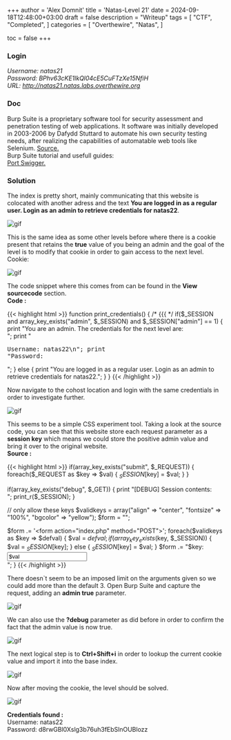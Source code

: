 +++
author = 'Alex Domnit'
title = 'Natas-Level 21'
date = 2024-09-18T12:48:00+03:00
draft = false
description = "Writeup"
tags = [
    "CTF",
    "Completed",
]
categories = [
    "Overthewire",
    "Natas",
]

toc = false
+++

### Login
*Username: natas21*\
*Password: BPhv63cKE1lkQl04cE5CuFTzXe15NfiH*\
*URL:      http://natas21.natas.labs.overthewire.org*

### Doc
Burp Suite is a proprietary software tool for security assessment and penetration testing of web applications. It software was initially developed in 2003-2006 by Dafydd Stuttard to automate his own security testing needs, after realizing the capabilities of automatable web tools like Selenium.
[Source.](https://en.wikipedia.org/wiki/Burp_Suite)\
Burp Suite tutorial and usefull guides:\
[Port Swigger.](https://portswigger.net/burp/documentation/desktop/getting-started)

### Solution
The index is pretty short, mainly communicating that this website is colocated with another adress and the text **You are logged in as a regular user. Login as an admin to retrieve credentials for natas22**.

<img src="/img/natas/natas21-1.png" alt="gif" style="display: block; margin-left: auto; margin-right: auto;">

This is the same idea as some other levels before where there is a cookie present that retains the **true** value of you being an admin and the goal of the level is to modify that cookie in order to gain access to the next level.\
Cookie:

<img src="/img/natas/natas21-2.png" alt="gif" style="display: block; margin-left: auto; margin-right: auto;">

The code snippet where this comes from can be found in the **View sourcecode** section.\
**Code :**

{{< highlight html >}}
function print_credentials() { /* {{{ */
    if($_SESSION and array_key_exists("admin", $_SESSION) and $_SESSION["admin"] == 1) {
    print "You are an admin. The credentials for the next level are:<br>";
    print "<pre>Username: natas22\n";
    print "Password: <censored></pre>";
    } else {
    print "You are logged in as a regular user. Login as an admin to retrieve credentials for natas22.";
    }
}
{{< /highlight >}}

Now navigate to the cohost location and login with the same credentials in order to investigate further.

<img src="/img/natas/natas21-3.png" alt="gif" style="display: block; margin-left: auto; margin-right: auto;">

This seems to be a simple CSS experiment tool. Taking a look at the source code, you can see that this website store each request parameter as a **session key** which means we could store the positive admin value and bring it over to the original website.\
**Source :**

{{< highlight html >}}
if(array_key_exists("submit", $_REQUEST)) {
    foreach($_REQUEST as $key => $val) {
    $_SESSION[$key] = $val;
    }
}

if(array_key_exists("debug", $_GET)) {
    print "[DEBUG] Session contents:<br>";
    print_r($_SESSION);
}

// only allow these keys
$validkeys = array("align" => "center", "fontsize" => "100%", "bgcolor" => "yellow");
$form = "";

$form .= '<form action="index.php" method="POST">';
foreach($validkeys as $key => $defval) {
    $val = $defval;
    if(array_key_exists($key, $_SESSION)) {
    $val = $_SESSION[$key];
    } else {
    $_SESSION[$key] = $val;
    }
    $form .= "$key: <input name='$key' value='$val' /><br>";
}
{{< /highlight >}}

There doesn`t seem to be an imposed limit on the arguments given so we could add more than the default 3. Open Burp Suite and capture the request, adding an **admin true** parameter.

<img src="/img/natas/natas21-4.png" alt="gif" style="display: block; margin-left: auto; margin-right: auto;">

We can also use the **?debug** parameter as did before in order to confirm the fact that the admin value is now true.

<img src="/img/natas/natas21-5.png" alt="gif" style="display: block; margin-left: auto; margin-right: auto;">

The next logical step is to **Ctrl+Shift+i** in order to lookup the current cookie value and import it into the base index.

<img src="/img/natas/natas21-6.png" alt="gif" style="display: block; margin-left: auto; margin-right: auto;">

Now after moving the cookie, the level should be solved.

<img src="/img/natas/natas21-7.png" alt="gif" style="display: block; margin-left: auto; margin-right: auto;">

**Credentials found :**\
Username: natas22\
Password: d8rwGBl0Xslg3b76uh3fEbSlnOUBlozz